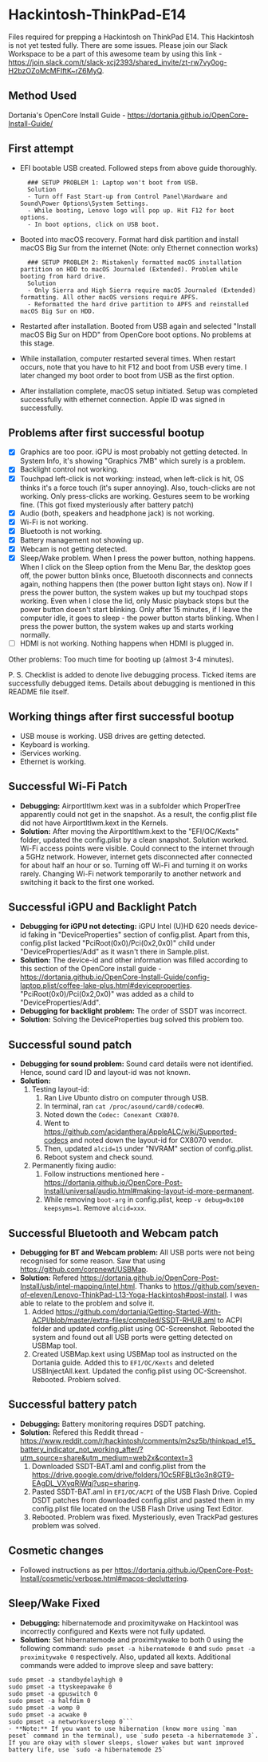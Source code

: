 # Hackintosh-ThinkPad-E14
Files required for prepping a Hackintosh on ThinkPad E14. This Hackintosh is not yet tested fully. There are some issues. Please join our Slack Workspace to be a part of this awesome team by using this link - https://join.slack.com/t/slack-xcj2393/shared_invite/zt-rw7vy0og-H2bzOZoMcMFIftK~rZ6MyQ. 

## Method Used
Dortania's OpenCore Install Guide - https://dortania.github.io/OpenCore-Install-Guide/

## First attempt 
- EFI bootable USB created. Followed steps from above guide thoroughly. 
	
		### SETUP PROBLEM 1: Laptop won't boot from USB. 	
		Solution 
		- Turn off Fast Start-up from Control Panel\Hardware and Sound\Power Options\System Settings.
		- While booting, Lenovo logo will pop up. Hit F12 for boot options. 
		- In boot options, click on USB boot. 

- Booted into macOS recovery. Format hard disk partition and install macOS Big Sur from the internet (Note: only Ethernet connection works)

		### SETUP PROBLEM 2: Mistakenly formatted macOS installation partition on HDD to macOS Journaled (Extended). Problem while booting from hard drive. 
		Solution
		- Only Sierra and High Sierra require macOS Journaled (Extended) formatting. All other macOS versions require APFS. 
		- Reformatted the hard drive partition to APFS and reinstalled macOS Big Sur on HDD. 

- Restarted after installation. Booted from USB again and selected "Install macOS Big Sur on HDD" from OpenCore boot options. No problems at this stage. 
- While installation, computer restarted several times. When restart occurs, note that you have to hit F12 and boot from USB every time. I later changed my boot order to boot from USB as the first option.  
- After installation complete, macOS setup initiated. Setup was completed successfully with ethernet connection. Apple ID was signed in successfully. 

## Problems after first successful bootup
- [x] Graphics are too poor. iGPU is most probably not getting detected. In System Info, it's showing "Graphics 7MB" which surely is a problem. 
- [x] Backlight control not working.
- [x] Touchpad left-click is not working: instead, when left-click is hit, OS thinks it's a force touch (it's super annoying). Also, touch-clicks are not working. Only press-clicks are working. Gestures seem to be working fine. (This got fixed mysteriously after battery patch)
- [x] Audio (both, speakers and headphone jack) is not working. 
- [x] Wi-Fi is not working. 
- [x] Bluetooth is not working. 
- [x] Battery management not showing up. 
- [x] Webcam is not getting detected. 
- [x] Sleep/Wake problem. When I press the power button, nothing happens. When I click on the Sleep option from the Menu Bar, the desktop goes off, the power button blinks once, Bluetooth disconnects and connects again, nothing happens then (the power button light stays on). Now if I press the power button, the system wakes up but my touchpad stops working. Even when I close the lid, only Music playback stops but the power button doesn't start blinking. Only after 15 minutes, if I leave the computer idle, it goes to sleep - the power button starts blinking. When I press the power button, the system wakes up and starts working normally.
- [ ] HDMI is not working. Nothing happens when HDMI is plugged in.

Other problems: Too much time for booting up (almost 3-4 minutes). 

P. S. Checklist is added to denote live debugging process. Ticked items are successfully debugged items. Details about debugging is mentioned in this README file itself. 

## Working things after first successful bootup
- USB mouse is working. USB drives are getting detected. 
- Keyboard is working. 
- iServices working. 
- Ethernet is working. 

## Successful Wi-Fi Patch
- **Debugging:** AirportItlwm.kext was in a subfolder which ProperTree apparently could not get in the snapshot. As a result, the config.plist file did not have AirportItlwm.kext in the Kernels. 
- **Solution:** After moving the AirportItlwm.kext to the "EFI/OC/Kexts" folder, updated the config.plist by a clean snapshot. Solution worked. Wi-Fi access points were visible. Could connect to the internet through a 5GHz network. However, internet gets disconnected after connected for about half an hour or so. Turning off Wi-Fi and turning it on works rarely. Changing Wi-Fi network temporarily to another network and switching it back to the first one worked.  

## Successful iGPU and Backlight Patch
- **Debugging for iGPU not detecting:** iGPU Intel (U)HD 620 needs device-id faking in "DeviceProperties" section of config.plist. Apart from this, config.plist lacked "PciRoot(0x0)/Pci(0x2,0x0)" child under "DeviceProperties/Add" as it wasn't there in Sample.plist. 
- **Solution:** The device-id and other information was filled according to this section of the OpenCore install guide - https://dortania.github.io/OpenCore-Install-Guide/config-laptop.plist/coffee-lake-plus.html#deviceproperties. "PciRoot(0x0)/Pci(0x2,0x0)" was added as a child to "DeviceProperties/Add".
- **Debugging for backlight problem:** The order of SSDT was incorrect. 
- **Solution:** Solving the DeviceProperties bug solved this problem too. 

## Successful sound patch
- **Debugging for sound problem:** Sound card details were not identified. Hence, sound card ID and layout-id was not known. 
- **Solution:** 
	1. Testing layout-id:
		1. Ran Live Ubunto distro on computer through USB. 
		2. In terminal, ran `cat /proc/asound/card0/codec#0`. 
		3. Noted down the `Codec: Conexant CX8070`. 
		4. Went to https://github.com/acidanthera/AppleALC/wiki/Supported-codecs and noted down the layout-id for CX8070 vendor. 
		5. Then, updated `alcid=15` under "NVRAM" section of config.plist. 
		6. Reboot system and check sound. 
	2. Permanently fixing audio:
		1. Follow instructions mentioned here - https://dortania.github.io/OpenCore-Post-Install/universal/audio.html#making-layout-id-more-permanent.
		2. While removing `boot-arg` in config.plist, keep `-v debug=0x100 keepsyms=1`. Remove `alcid=xxx`.

## Successful Bluetooth and Webcam patch
- **Debugging for BT and Webcam problem:** All USB ports were not being recognised for some reason. Saw that using https://github.com/corpnewt/USBMap.
- **Solution:** Refered https://dortania.github.io/OpenCore-Post-Install/usb/intel-mapping/intel.html. Thanks to https://github.com/seven-of-eleven/Lenovo-ThinkPad-L13-Yoga-Hackintosh#post-install. I was able to relate to the problem and solve it. 
	1. Added https://github.com/dortania/Getting-Started-With-ACPI/blob/master/extra-files/compiled/SSDT-RHUB.aml to ACPI folder and updated config.plist using OC-Screenshot. Rebooted the system and found out all USB ports were getting detected on USBMap tool. 
	2. Created USBMap.kext using USBMap tool as instructed on the Dortania guide. Added this to `EFI/OC/Kexts` and deleted USBInjectAll.kext. Updated the config.plist using OC-Screenshot. Rebooted. Problem solved. 

## Successful battery patch
- **Debugging:** Battery monitoring requires DSDT patching.
- **Solution:** Refered this Reddit thread - https://www.reddit.com/r/hackintosh/comments/m2sz5b/thinkpad_e15_battery_indicator_not_working_after/?utm_source=share&utm_medium=web2x&context=3
	1. Downloaded SSDT-BAT.aml and config.plist from the https://drive.google.com/drive/folders/1Oc5RFBLt3o3n8GT9-EAgDL_VXyqRiWqj?usp=sharing. 
	2. Pasted SSDT-BAT.aml in `EFI/OC/ACPI` of the USB Flash Drive. Copied DSDT patches from downloaded config.plist and pasted them in my config.plist file located on the USB Flash Drive using Text Editor. 
	3. Rebooted. Problem was fixed. Mysteriously, even TrackPad gestures problem was solved. 

## Cosmetic changes
- Followed instructions as per https://dortania.github.io/OpenCore-Post-Install/cosmetic/verbose.html#macos-decluttering.

## Sleep/Wake Fixed
- **Debugging:** hibernatemode and proximitywake on Hackintool was incorrectly configured and Kexts were not fully updated. 
- **Solution:** Set hibernatemode and proximitywake to both 0 using the following command: `sudo pmset -a hibernatemode 0` and `sudo pmset -a proximitywake 0` respectively. Also, updated all kexts. Additional commands were added to improve sleep and save battery:
```sudo pmset -a standbydelaylow 0
sudo pmset -a standbydelayhigh 0
sudo pmset -a ttyskeepawake 0   
sudo pmset -a gpuswitch 0    
sudo pmset -a halfdim 0  
sudo pmset -a womp 0      
sudo pmset -a acwake 0
sudo pmset -a networkoversleep 0```
- **Note:** If you want to use hibernation (know more using `man peset` command in the terminal), use `sudo peseta -a hibernatemode 3`. 
If you are okay with slower sleeps, slower wakes but want improved battery life, use `sudo -a hibernatemode 25`